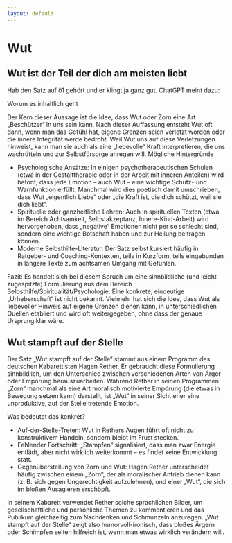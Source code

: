 ```yaml
---
layout: default
---
```



# Wut

## Wut ist der Teil der dich am meisten liebt

Hab den Satz auf ö1 gehört und er klingt ja ganz gut. ChatGPT meint dazu:

Worum es inhaltlich geht

Der Kern dieser Aussage ist die Idee, dass Wut oder Zorn eine Art „Beschützer“ in uns sein kann.
Nach dieser Auffassung entsteht Wut oft dann, wenn man das Gefühl hat, eigene Grenzen seien verletzt worden oder die innere Integrität werde bedroht.
Weil Wut uns auf diese Verletzungen hinweist, kann man sie auch als eine „liebevolle“ Kraft interpretieren, die uns wachrütteln und zur Selbstfürsorge anregen will.
Mögliche Hintergründe

- Psychologische Ansätze: In einigen psychotherapeutischen Schulen (etwa in der Gestalttherapie oder in der Arbeit mit inneren Anteilen) wird betont, dass jede Emotion – auch Wut – eine wichtige Schutz- und Warnfunktion erfüllt. Manchmal wird dies poetisch damit umschrieben, dass Wut „eigentlich Liebe“ oder „die Kraft ist, die dich schützt, weil sie dich liebt“.
- Spirituelle oder ganzheitliche Lehren: Auch in spirituellen Texten (etwa im Bereich Achtsamkeit, Selbstakzeptanz, Innere-Kind-Arbeit) wird hervorgehoben, dass „negative“ Emotionen nicht per se schlecht sind, sondern eine wichtige Botschaft haben und zur Heilung beitragen können.
- Moderne Selbsthilfe-Literatur: Der Satz selbst kursiert häufig in Ratgeber- und Coaching-Kontexten, teils in Kurzform, teils eingebunden in längere Texte zum achtsamen Umgang mit Gefühlen.

Fazit:
Es handelt sich bei diesem Spruch um eine sinnbildliche (und leicht zugespitzte) Formulierung aus dem Bereich Selbsthilfe/Spiritualität/Psychologie. Eine konkrete, eindeutige „Urheberschaft“ ist nicht bekannt. Vielmehr hat sich die Idee, dass Wut als liebevoller Hinweis auf eigene Grenzen dienen kann, in unterschiedlichen Quellen etabliert und wird oft weitergegeben, ohne dass der genaue Ursprung klar wäre.

## Wut stampft auf der Stelle 

Der Satz „Wut stampft auf der Stelle“ stammt aus einem Programm des deutschen Kabarettisten Hagen Rether. Er gebraucht diese Formulierung sinnbildlich, um den Unterschied zwischen verschiedenen Arten von Ärger oder Empörung herauszuarbeiten. Während Rether in seinen Programmen „Zorn“ manchmal als eine Art moralisch motivierte Empörung (die etwas in Bewegung setzen kann) darstellt, ist „Wut“ in seiner Sicht eher eine unproduktive, auf der Stelle tretende Emotion.

Was bedeutet das konkret?

- Auf-der-Stelle-Treten: Wut in Rethers Augen führt oft nicht zu konstruktivem Handeln, sondern bleibt im Frust stecken.
- Fehlender Fortschritt: „Stampfen“ signalisiert, dass man zwar Energie entlädt, aber nicht wirklich weiterkommt – es findet keine Entwicklung statt.
- Gegenüberstellung von Zorn und Wut: Hagen Rether unterscheidet häufig zwischen einem „Zorn“, der als moralischer Antrieb dienen kann (z. B. sich gegen Ungerechtigkeit aufzulehnen), und einer „Wut“, die sich im bloßen Ausagieren erschöpft.

In seinem Kabarett verwendet Rether solche sprachlichen Bilder, um gesellschaftliche und persönliche Themen zu kommentieren und das Publikum gleichzeitig zum Nachdenken und Schmunzeln anzuregen. „Wut stampft auf der Stelle“ zeigt also humorvoll-ironisch, dass bloßes Ärgern oder Schimpfen selten hilfreich ist, wenn man etwas wirklich verändern will.